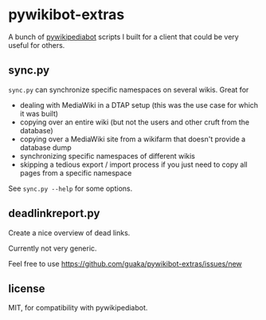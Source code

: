 pywikibot-extras
================

A bunch of [pywikipediabot](http://www.mediawiki.org/wiki/Manual:Pywikipediabot) scripts I built for a client that could be
very useful for others.


sync.py 
-------

`sync.py` can synchronize specific namespaces on several wikis. Great for 
* dealing with MediaWiki in a DTAP setup (this was the use case for which it was built)
* copying over an entire wiki (but not the users and other cruft from the database)
* copying over a MediaWiki site from a wikifarm that doesn't provide a database dump
* synchronizing specific namespaces of different wikis
* skipping a tedious export / import process if you just need to copy all pages from a specific namespace

See `sync.py --help` for some options.



deadlinkreport.py
-----------------

Create a nice overview of dead links.

Currently not very generic.




Feel free to use 
https://github.com/guaka/pywikibot-extras/issues/new



license
-------

MIT, for compatibility with pywikipediabot.
